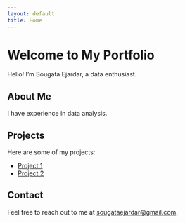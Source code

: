 ```yaml
---
layout: default
title: Home
---
```


# Welcome to My Portfolio

Hello! I’m Sougata Ejardar, a data enthusiast.

## About Me
I have experience in data analysis.

## Projects
Here are some of my projects:
- [Project 1](link-to-project)
- [Project 2](link-to-project)

## Contact
Feel free to reach out to me at [sougataejardar@gmail.com](mailto:sougataejardar@gmail.com).


